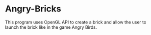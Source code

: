 # Angry-Bricks
This program uses OpenGL API to create a brick and allow the user to launch the brick like in the game Angry Birds.
